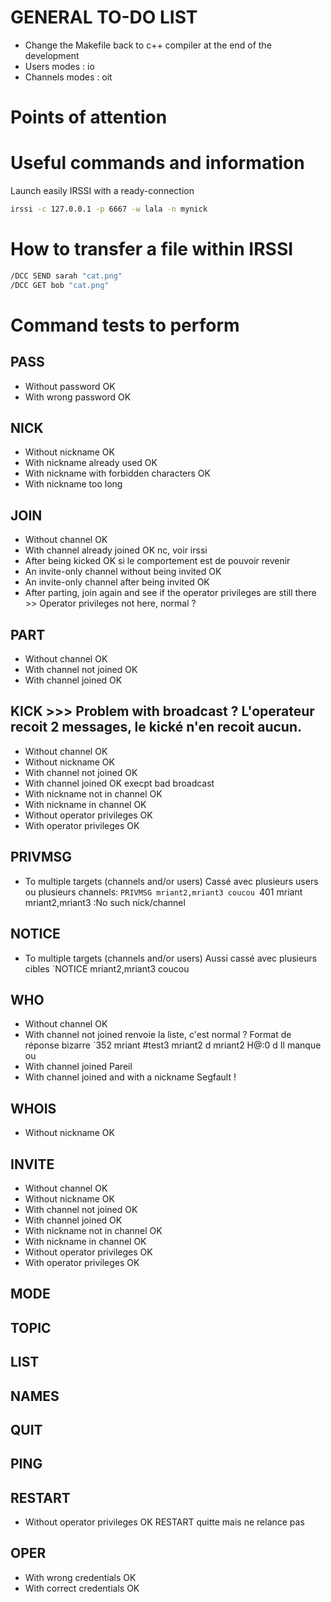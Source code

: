 # GENERAL TO-DO LIST

* Change the Makefile back to c++ compiler at the end of the development
* Users modes : io
* Channels modes : oit


# Points of attention


# Useful commands and information

Launch easily IRSSI with a ready-connection
```bash
irssi -c 127.0.0.1 -p 6667 -w lala -n mynick
```

# How to transfer a file within IRSSI
```bash
/DCC SEND sarah "cat.png"
/DCC GET bob "cat.png"
```

# Command tests to perform

## PASS
* Without password OK
* With wrong password OK

## NICK
* Without nickname OK
* With nickname already used OK
* With nickname with forbidden characters OK
* With nickname too long

## JOIN
* Without channel OK
* With channel already joined OK nc, voir irssi
* After being kicked OK si le comportement est de pouvoir revenir
* An invite-only channel without being invited OK
* An invite-only channel after being invited OK
* After parting, join again and see if the operator privileges are still there >> Operator privileges not here, normal ?

## PART
* Without channel OK
* With channel not joined OK
* With channel joined OK

## KICK >>> Problem with broadcast ? L'operateur recoit 2 messages, le kické n'en recoit aucun.
* Without channel OK
* Without nickname OK
* With channel not joined OK
* With channel joined OK execpt bad broadcast
* With nickname not in channel OK
* With nickname in channel OK
* Without operator privileges OK
* With operator privileges OK

## PRIVMSG
* To multiple targets (channels and/or users) Cassé avec plusieurs users ou plusieurs channels:
`PRIVMSG mriant2,mriant3 coucou
`401 mriant mriant2,mriant3 :No such nick/channel

## NOTICE
* To multiple targets (channels and/or users) Aussi cassé avec plusieurs cibles
`NOTICE mriant2,mriant3 coucou

## WHO
* Without channel OK
* With channel not joined renvoie la liste, c'est normal ?
Format de réponse bizarre
`352 mriant #test3 mriant2 d mriant2 H@:0 d 
Il manque <host> ou <server>
* With channel joined Pareil
* With channel joined and with a nickname Segfault !

## WHOIS
* Without nickname OK

## INVITE
* Without channel OK
* Without nickname OK
* With channel not joined OK
* With channel joined OK
* With nickname not in channel OK
* With nickname in channel OK
* Without operator privileges OK
* With operator privileges OK

## MODE

## TOPIC

## LIST

## NAMES

## QUIT

## PING

## RESTART
* Without operator privileges OK
RESTART quitte mais ne relance pas

## OPER
* With wrong credentials OK
* With correct credentials OK
